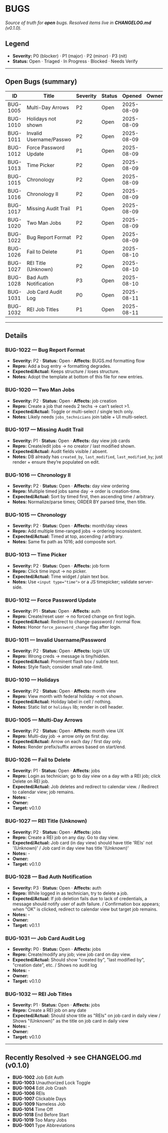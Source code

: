 # BUGS

_Source of truth for **open** bugs. Resolved items live in **CHANGELOG.md** (v0.1.0)._

## Legend

- **Severity:** P0 (blocker) · P1 (major) · P2 (minor) · P3 (nit)
- **Status:** Open · Triaged · In Progress · Blocked · Needs Verify

---

## Open Bugs (summary)
<!-- BUGS:SUMMARY START -->
| ID        | Title                   | Severity | Status        | Opened      | Owner | Target |
|-----------|-------------------------|----------|---------------|-------------|-------|--------|
| BUG-1005  | Multi-Day Arrows        | P2       | Open          | 2025-08-09  |       | v0.1.1 |
| BUG-1010  | Holidays not shown      | P2       | Open          | 2025-08-09  |       | v0.1.1 |
| BUG-1011  | Invalid Username/Passwo | P2       | Open          | 2025-08-09  |       | v0.1.1 |
| BUG-1012  | Force Password Update   | P1       | Open          | 2025-08-09  |       | v0.1.1 |
| BUG-1013  | Time Picker             | P2       | Open          | 2025-08-09  |       | v0.1.1 |
| BUG-1015  | Chronology              | P2       | Open          | 2025-08-09  |       | v0.1.1 |
| BUG-1016  | Chronology II           | P2       | Open          | 2025-08-09  |       | v0.1.1 |
| BUG-1017  | Missing Audit Trail     | P1       | Open          | 2025-08-09  |       | v0.1.1 |
| BUG-1020  | Two Man Jobs            | P2       | Open          | 2025-08-09  |       | v0.1.1 |
| BUG-1022  | Bug Report Format       | P2       | Open          | 2025-08-09  |       | v0.1.1 |
| BUG-1026  | Fail to Delete          | P1       | Open          | 2025-08-10  |       | v0.1.0 |
| BUG-1027  | REI Title (Unknown)     | P2       | Open          | 2025-08-10  |       | v0.1.0 |
| BUG-1028  | Bad Auth Notification   | P3       | Open          | 2025-08-10  |       | v0.1.1 |
| BUG-1031  | Job Card Audit Log      | P0       | Open          | 2025-08-11  |       | v0.1.0 |
| BUG-1032  | REI Job Titles          | P1       | Open          | 2025-08-11  |       | v0.1.0 |
<!-- BUGS:SUMMARY END -->
---

## Details
<!-- BUGS:DETAILS START -->
### BUG-1022 — Bug Report Format

- **Severity:** P2 · **Status:** Open · **Affects:** BUGS.md formatting flow
- **Repro:** Add a bug entry → formatting degrades.
- **Expected/Actual:** Keeps structure / loses structure.
- **Notes:** Adopt the template at bottom of this file for new entries.

### BUG-1020 — Two Man Jobs

- **Severity:** P2 · **Status:** Open · **Affects:** job creation
- **Repro:** Create a job that needs 2 techs → can’t select >1.
- **Expected/Actual:** Toggle or multi-select / single tech only.
- **Notes:** Likely needs `jobs_technicians` join table + UI multi-select.

### BUG-1017 — Missing Audit Trail

- **Severity:** P1 · **Status:** Open · **Affects:** day view job cards
- **Repro:** Create/edit jobs → no creator / last modified shown.
- **Expected/Actual:** Audit fields visible / absent.
- **Notes:** DB already has `created_by`, `last_modified`, `last_modified_by`; just render + ensure they’re populated on edit.

### BUG-1016 — Chronology II

- **Severity:** P2 · **Status:** Open · **Affects:** day view ordering
- **Repro:** Multiple timed jobs same day → order is creation-time.
- **Expected/Actual:** Sort by timed first, then ascending time / arbitrary.
- **Notes:** Normalize/parse times; ORDER BY parsed time, then title.

### BUG-1015 — Chronology

- **Severity:** P2 · **Status:** Open · **Affects:** month/day views
- **Repro:** Add multiple time-ranged jobs → ordering inconsistent.
- **Expected/Actual:** Timed at top, ascending / arbitrary.
- **Notes:** Same fix path as 1016; add composite sort.

### BUG-1013 — Time Picker

- **Severity:** P2 · **Status:** Open · **Affects:** job form
- **Repro:** Click time input → no picker.
- **Expected/Actual:** Time widget / plain text box.
- **Notes:** Use `<input type="time">` or a JS timepicker; validate server-side.

### BUG-1012 — Force Password Update

- **Severity:** P1 · **Status:** Open · **Affects:** auth
- **Repro:** Create/reset user → no forced change on first login.
- **Expected/Actual:** Redirect to change-password / normal flow.
- **Notes:** Honor `force_password_change` flag after login.

### BUG-1011 — Invalid Username/Password

- **Severity:** P2 · **Status:** Open · **Affects:** login UX
- **Repro:** Wrong creds → message is tiny/hidden.
- **Expected/Actual:** Prominent flash box / subtle text.
- **Notes:** Style flash; consider small rate-limit.

### BUG-1010 — Holidays

- **Severity:** P2 · **Status:** Open · **Affects:** month view
- **Repro:** View month with federal holiday → not shown.
- **Expected/Actual:** Holiday label in cell / nothing.
- **Notes:** Static list or `holidays` lib; render in cell header.

### BUG-1005 — Multi-Day Arrows

- **Severity:** P2 · **Status:** Open · **Affects:** month view UX
- **Repro:** Multi-day job → arrow only on first day.
- **Expected/Actual:** Arrow on each day / first day only.
- **Notes:** Render prefix/suffix arrows based on start/end.

### BUG-1026 — Fail to Delete

- **Severity:** P1 · **Status:** Open · **Affects:** jobs
- **Repro:** Login as technician; go to day view on a day with a REI job; click Delete on REI job.
- **Expected/Actual:** Job deletes and redirect to calendar view. / Redirect to calendar view; job remains.
- **Notes:** -
- **Owner:** 
- **Target:** v0.1.0

### BUG-1027 — REI Title (Unknown)

- **Severity:** P2 · **Status:** Open · **Affects:** jobs
- **Repro:** Create a REI job on any day. Go to day view.
- **Expected/Actual:** Job card (in day view) should have title 'REIs' not '(Unknown)' / Job card in day view has title '(Unknown)'
- **Notes:** -
- **Owner:** 
- **Target:** v0.1.0

### BUG-1028 — Bad Auth Notification

- **Severity:** P3 · **Status:** Open · **Affects:** auth
- **Repro:** While logged in as technician, try to delete a job.
- **Expected/Actual:** If job deletion fails due to lack of credentials, a message should notify user of auth failure. / Confirmation box appears; when "OK" is clicked, redirect to calendar view but target job remains.
- **Notes:** -
- **Owner:** 
- **Target:** v0.1.1

### BUG-1031 — Job Card Audit Log

- **Severity:** P0 · **Status:** Open · **Affects:** jobs
- **Repro:** Create/modify any job; view job card on day view.
- **Expected/Actual:** Should show "created by", "last modified by", "creation date", etc. / Shows no audit log
- **Notes:** -
- **Owner:** 
- **Target:** v0.1.0

### BUG-1032 — REI Job Titles

- **Severity:** P1 · **Status:** Open · **Affects:** jobs
- **Repro:** Create a REI job on any date
- **Expected/Actual:** Should show title as "REIs" on job card in daily view / Shows "(Unknown)" as the title on job card in daily view
- **Notes:** -
- **Owner:** 
- **Target:** v0.1.0

<!-- BUGS:DETAILS END -->
---

## Recently Resolved → see CHANGELOG.md (v0.1.0)

- **BUG-1002** Job Edit Auth
- **BUG-1003** Unauthorized Lock Toggle
- **BUG-1004** Edit Job Crash
- **BUG-1006** REIs
- **BUG-1007** Clickable Days
- **BUG-1009** Nameless Job
- **BUG-1014** Time Off
- **BUG-1018** End Before Start
- **BUG-1019** Too Many Jobs
- **BUG-1001** Type Abbreviations
